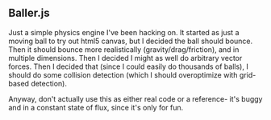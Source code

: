 ## Baller.js

Just a simple physics engine I've been hacking on.  It started as just a moving ball to try out html5 canvas, but I decided the ball should bounce.  Then it should bounce more realistically (gravity/drag/friction), and in multiple dimensions.  Then I decided I might as well do arbitrary vector forces.  Then I decided that (since I could easily do thousands of balls), I should do some collision detection (which I should overoptimize with grid-based detection).

Anyway, don't actually use this as either real code or a reference- it's buggy and in a constant state of flux, since it's only for fun.
